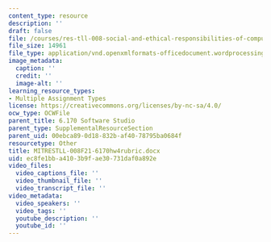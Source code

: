 ```yaml
---
content_type: resource
description: ''
draft: false
file: /courses/res-tll-008-social-and-ethical-responsibilities-of-computing-serc-fall-2021/ec8fe1bba4103b9fae30731daf0a892e_MITRESTLL-008F21-6170hw4rubric.docx
file_size: 14961
file_type: application/vnd.openxmlformats-officedocument.wordprocessingml.document
image_metadata:
  caption: ''
  credit: ''
  image-alt: ''
learning_resource_types:
- Multiple Assignment Types
license: https://creativecommons.org/licenses/by-nc-sa/4.0/
ocw_type: OCWFile
parent_title: 6.170 Software Studio
parent_type: SupplementalResourceSection
parent_uid: 00ebca89-0d18-832b-af40-78795ba0684f
resourcetype: Other
title: MITRESTLL-008F21-6170hw4rubric.docx
uid: ec8fe1bb-a410-3b9f-ae30-731daf0a892e
video_files:
  video_captions_file: ''
  video_thumbnail_file: ''
  video_transcript_file: ''
video_metadata:
  video_speakers: ''
  video_tags: ''
  youtube_description: ''
  youtube_id: ''
---
```

